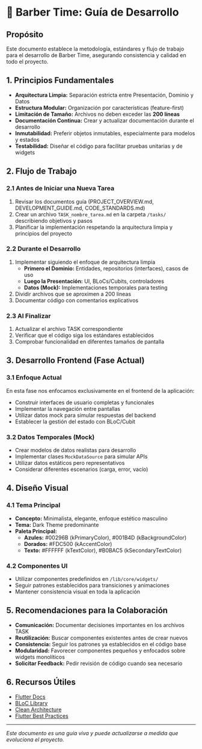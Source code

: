 # 🚀 Barber Time: Guía de Desarrollo

## Propósito
Este documento establece la metodología, estándares y flujo de trabajo para el desarrollo de Barber Time, asegurando consistencia y calidad en todo el proyecto.

## 1. Principios Fundamentales

- **Arquitectura Limpia:** Separación estricta entre Presentación, Dominio y Datos
- **Estructura Modular:** Organización por características (feature-first)
- **Limitación de Tamaño:** Archivos no deben exceder las **200 líneas**
- **Documentación Continua:** Crear y actualizar documentación durante el desarrollo
- **Inmutabilidad:** Preferir objetos inmutables, especialmente para modelos y estados
- **Testabilidad:** Diseñar el código para facilitar pruebas unitarias y de widgets

## 2. Flujo de Trabajo

### 2.1 Antes de Iniciar una Nueva Tarea
1. Revisar los documentos guía (PROJECT_OVERVIEW.md, DEVELOPMENT_GUIDE.md, CODE_STANDARDS.md)
2. Crear un archivo `TASK_nombre_tarea.md` en la carpeta `/tasks/` describiendo objetivos y pasos
3. Planificar la implementación respetando la arquitectura limpia y principios del proyecto

### 2.2 Durante el Desarrollo
1. Implementar siguiendo el enfoque de arquitectura limpia
   - **Primero el Dominio:** Entidades, repositorios (interfaces), casos de uso
   - **Luego la Presentación:** UI, BLoCs/Cubits, controladores
   - **Datos (Mock):** Implementaciones temporales para testing
2. Dividir archivos que se aproximen a 200 líneas
3. Documentar código con comentarios explicativos

### 2.3 Al Finalizar
1. Actualizar el archivo TASK correspondiente
2. Verificar que el código siga los estándares establecidos
3. Comprobar funcionalidad en diferentes tamaños de pantalla

## 3. Desarrollo Frontend (Fase Actual)

### 3.1 Enfoque Actual
En esta fase nos enfocamos exclusivamente en el frontend de la aplicación:
- Construir interfaces de usuario completas y funcionales
- Implementar la navegación entre pantallas
- Utilizar datos mock para simular respuestas del backend
- Establecer la gestión del estado con BLoC/Cubit

### 3.2 Datos Temporales (Mock)
- Crear modelos de datos realistas para desarrollo
- Implementar clases `MockDataSource` para simular APIs
- Utilizar datos estáticos pero representativos
- Considerar diferentes escenarios (carga, error, vacío)

## 4. Diseño Visual

### 4.1 Tema Principal
- **Concepto:** Minimalista, elegante, enfoque estético masculino
- **Tema:** Dark Theme predominante
- **Paleta Principal:**
  - **Azules:** #00296B (kPrimaryColor), #001B4D (kBackgroundColor)
  - **Dorados:** #FDC500 (kAccentColor)
  - **Texto:** #FFFFFF (kTextColor), #B0BAC5 (kSecondaryTextColor)

### 4.2 Componentes UI
- Utilizar componentes predefinidos en `/lib/core/widgets/`
- Seguir patrones establecidos para transiciones y animaciones
- Mantener consistencia visual en toda la aplicación

## 5. Recomendaciones para la Colaboración

- **Comunicación:** Documentar decisiones importantes en los archivos TASK
- **Reutilización:** Buscar componentes existentes antes de crear nuevos
- **Consistencia:** Seguir los patrones ya establecidos en el código base
- **Modularidad:** Favorecer componentes pequeños y enfocados sobre widgets monolíticos
- **Solicitar Feedback:** Pedir revisión de código cuando sea necesario

## 6. Recursos Útiles

- [Flutter Docs](https://docs.flutter.dev/)
- [BLoC Library](https://bloclibrary.dev/)
- [Clean Architecture](https://blog.cleancoder.com/uncle-bob/2012/08/13/the-clean-architecture.html)
- [Flutter Best Practices](https://medium.com/flutter-community/flutter-best-practices-and-tips-7c2782c9ebb5)

---

*Este documento es una guía viva y puede actualizarse a medida que evoluciona el proyecto.*
